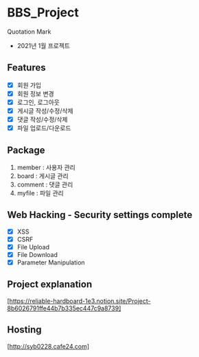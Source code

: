 # BBS_Project
Quotation Mark
- 2021년 1월 프로젝트

## Features
- [x] 회원 가입
- [x] 회원 정보 변경
- [x] 로그인, 로그아웃
- [x] 게시글 작성/수정/삭제
- [x] 댓글 작성/수정/삭제
- [x] 파일 업로드/다운로드

## Package
1. member : 사용자 관리
2. board : 게시글 관리
3. comment : 댓글 관리
4. myfile : 파일 관리

## Web Hacking - Security settings complete
- [x] XSS
- [x] CSRF
- [x] File Upload
- [x] File Download
- [x] Parameter Manipulation

## Project explanation
[https://reliable-hardboard-1e3.notion.site/Project-8b6026791ffe44b7b335ec447c9a8739]

## Hosting
[http://syb0228.cafe24.com]
